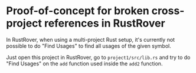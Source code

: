 # Proof-of-concept for broken cross-project references in RustRover

In RustRover, when using a multi-project Rust setup, it's currently not possible
to do "Find Usages" to find all usages of the given symbol.

Just open this project in RustRover, go to `project1/src/lib.rs` and try to do
"Find Usages" on the `add` function used inside the `add2` function.
